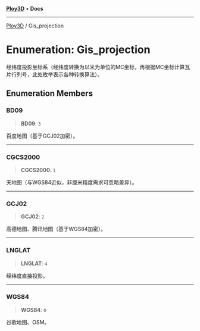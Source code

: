 [**Ploy3D**](../README.md) • **Docs**

***

[Ploy3D](../README.md) / Gis\_projection

# Enumeration: Gis\_projection

经纬度投影坐标系（经纬度转换为以米为单位的MC坐标，再根据MC坐标计算瓦片行列号，此处枚举表示各种转换算法）。

## Enumeration Members

### BD09

> **BD09**: `3`

百度地图（基于GCJ02加密）。

***

### CGCS2000

> **CGCS2000**: `1`

天地图（与WGS84近似，非厘米精度需求可忽略差异）。

***

### GCJ02

> **GCJ02**: `2`

高德地图、腾讯地图（基于WGS84加密）。

***

### LNGLAT

> **LNGLAT**: `4`

经纬度直接投影。

***

### WGS84

> **WGS84**: `0`

谷歌地图、OSM。
